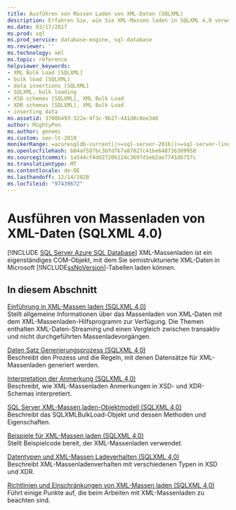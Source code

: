 ```yaml
---
title: Ausführen von Massen Laden von XML-Daten (SQLXML)
description: Erfahren Sie, wie Sie XML-Massen laden in SQLXML 4,0 verwenden, um semistrukturierte XML-Daten in Microsoft SQL Server Tabellen zu laden.
ms.date: 03/17/2017
ms.prod: sql
ms.prod_service: database-engine, sql-database
ms.reviewer: ''
ms.technology: xml
ms.topic: reference
helpviewer_keywords:
- XML Bulk Load [SQLXML]
- bulk load [SQLXML]
- data insertions [SQLXML]
- SQLXML, bulk loading
- XSD schemas [SQLXML], XML Bulk Load
- XDR schemas [SQLXML], XML Bulk Load
- inserting data
ms.assetid: 3708b493-322e-4f3c-9b27-441d0c0ee346
author: MightyPen
ms.author: genemi
ms.custom: seo-lt-2019
monikerRange: =azuresqldb-current||>=sql-server-2016||>=sql-server-linux-2017||=azuresqldb-mi-current
ms.openlocfilehash: b04af587bc3bfd7b7a87027c41be648736389950
ms.sourcegitcommit: 1a544cf4dd2720b124c3697d1e62ae7741db757c
ms.translationtype: MT
ms.contentlocale: de-DE
ms.lasthandoff: 12/14/2020
ms.locfileid: "97439672"
---
```

# <a name="performing-bulk-load-of-xml-data-sqlxml-40"></a>Ausführen von Massenladen von XML-Daten (SQLXML 4.0)
[!INCLUDE [SQL Server Azure SQL Database](../../../includes/applies-to-version/sql-asdb.md)]
  XML-Massenladen ist ein eigenständiges COM-Objekt, mit dem Sie semistrukturierte XML-Daten in Microsoft [!INCLUDE[ssNoVersion](../../../includes/ssnoversion-md.md)]-Tabellen laden können.  
  
## <a name="in-this-section"></a>In diesem Abschnitt  
 [Einführung in XML-Massen laden &#40;SQLXML 4,0&#41;](../../../relational-databases/sqlxml-annotated-xsd-schemas-xpath-queries/bulk-load-xml/introduction-to-xml-bulk-load-sqlxml-4-0.md)  
 Stellt allgemeine Informationen über das Massenladen von XML-Daten mit dem XML-Massenladen-Hilfsprogramm zur Verfügung. Die Themen enthalten XML-Daten-Streaming und einen Vergleich zwischen transaktiv und nicht durchgeführten Massenladevorgängen.  
  
 [Daten Satz Generierungsprozess &#40;SQLXML 4,0&#41;](../../../relational-databases/sqlxml-annotated-xsd-schemas-xpath-queries/bulk-load-xml/record-generation-process-sqlxml-4-0.md)  
 Beschreibt den Prozess und die Regeln, mit denen Datensätze für XML-Massenladen generiert werden.  
  
 [Interpretation der Anmerkung &#40;SQLXML 4,0&#41;](../../../relational-databases/sqlxml-annotated-xsd-schemas-xpath-queries/bulk-load-xml/annotation-interpretation-sqlxml-4-0.md)  
 Beschreibt, wie XML-Massenladen Anmerkungen in XSD- und XDR-Schemas interpretiert.  
  
 [SQL Server XML-Massen laden-Objektmodell &#40;SQLXML 4,0&#41;](../../../relational-databases/sqlxml-annotated-xsd-schemas-xpath-queries/bulk-load-xml/sql-server-xml-bulk-load-object-model-sqlxml-4-0.md)  
 Beschreibt das SQLXMLBulkLoad-Objekt und dessen Methoden und Eigenschaften.  
  
 [Beispiele für XML-Massen laden &#40;SQLXML 4,0&#41;](../../../relational-databases/sqlxml-annotated-xsd-schemas-xpath-queries/bulk-load-xml/xml-bulk-load-examples-sqlxml-4-0.md)  
 Stellt Beispielcode bereit, der XML-Massenladen verwendet.  
  
 [Datentypen und XML-Massen Ladeverhalten &#40;SQLXML 4,0&#41;](../../../relational-databases/sqlxml-annotated-xsd-schemas-xpath-queries/bulk-load-xml/data-types-and-xml-bulk-load-behavior-sqlxml-4-0.md)  
 Beschreibt XML-Massenladenverhalten mit verschiedenen Typen in XSD und XDR.  
  
 [Richtlinien und Einschränkungen von XML-Massen laden &#40;SQLXML 4,0&#41;](../../../relational-databases/sqlxml-annotated-xsd-schemas-xpath-queries/bulk-load-xml/guidelines-and-limitations-of-xml-bulk-load-sqlxml-4-0.md)  
 Führt einige Punkte auf, die beim Arbeiten mit XML-Massenladen zu beachten sind.  
  
  
